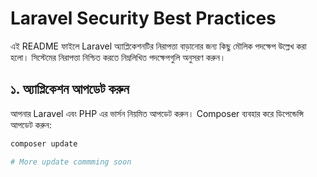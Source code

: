 # Laravel Security Best Practices

এই README ফাইলে Laravel অ্যাপ্লিকেশনটির নিরাপত্তা বাড়ানোর জন্য কিছু মৌলিক পদক্ষেপ উল্লেখ করা হলো। সিস্টেমের নিরাপত্তা নিশ্চিত করতে নিম্নলিখিত পদক্ষেপগুলি অনুসরণ করুন।

## ১. অ্যাপ্লিকেশন আপডেট করুন
আপনার Laravel এবং PHP এর ভার্সন নিয়মিত আপডেট করুন। Composer ব্যবহার করে ডিপেন্ডেন্সি আপডেট করুন:
```bash
composer update

# More update commming soon
